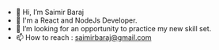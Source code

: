 - 👋 Hi, I’m Saimir Baraj
- 👀 I'm a React and NodeJs Developer.
- 💞️ I’m looking for an opportunity to practice my new skill set.
- 📫 How to reach :  saimirbaraj@gmail.com 

<!---
Saimir/Akirozen is a ✨ special ✨ repository because its `README.md` (this file) appears on your GitHub profile.
You can click the Preview link to take a look at your changes.
--->
